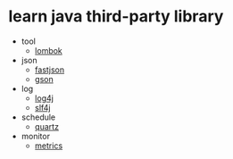 # learn java third-party library

- tool
  - [lombok](https://github.com/gaoxinge/something/tree/master/learn%20java%20third-party%20library/lombok)
- json
  - [fastjson](https://github.com/gaoxinge/something/tree/master/learn%20java%20third-party%20library/fastjson)
  - [gson](https://github.com/gaoxinge/something/tree/master/learn%20java%20third-party%20library/gson)
- log
  - [log4j](https://github.com/gaoxinge/something/tree/master/learn%20java%20third-party%20library/log4j)
  - [slf4j](https://github.com/gaoxinge/something/tree/master/learn%20java%20third-party%20library/slf4j)
- schedule
  - [quartz](https://github.com/gaoxinge/something/tree/master/learn%20java%20third-party%20library/quartz)
- monitor
  - [metrics](https://github.com/gaoxinge/something/tree/master/learn%20java%20third-party%20library/metrics)